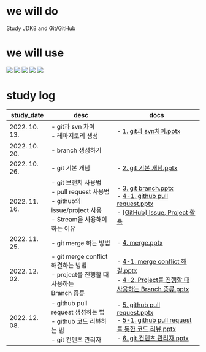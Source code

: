  
 we will do
 =============
Study JDK8 and Git/GitHub


 we will use
 =============
 <img src="https://img.shields.io/badge/Java-007396?style=flat&logo=OpenJDK&logoColor=white"/> <img src="https://img.shields.io/badge/Eclipse IDE-2C2255?style=flat&logo=Eclipse IDE&logoColor=white"/> 
 <img src="https://img.shields.io/badge/git-F05032?style=flat&logo=git&logoColor=white"/> <img src="https://img.shields.io/badge/GitHub-181717?style=flat&logo=GitHub&logoColor=white"/> <img src="https://img.shields.io/badge/Sourcetree-0052CC?style=flat&logo=Sourcetree&logoColor=white"/>


 study log
 =============
 | study_date | desc | docs |
|-----------------|----------------|----------------|
|2022. 10. 13.|- git과 svn 차이<br/> - 레파지토리 생성|- [1. git과 svn차이.pptx](https://github.com/SeungHeeNoh/study_well/blob/main/docs/1.%20git%EA%B3%BC%20svn%20%EC%B0%A8%EC%9D%B4.pptx)|
|2022. 10. 20.|- branch 생성하기||
|2022. 10. 26.|- git 기본 개념|- [2. git 기본 개념.pptx](https://github.com/SeungHeeNoh/study_well/blob/main/docs/2.%20git%20%EA%B8%B0%EB%B3%B8%20%EA%B0%9C%EB%85%90.pptx)|
|2022. 11. 16.|- git 브랜치 사용법<br/> - pull request 사용법<br/> - github의 issue/project 사용<br/> - Stream을 사용해야 하는 이유|- [3. git branch.pptx](https://github.com/SeungHeeNoh/study_well/blob/main/docs/3.%20git%20branch.pptx)<br/> - [4-1. github pull request.pptx](https://github.com/SeungHeeNoh/study_well/blob/main/docs/4-1.%20github%20pull%20request.pptx)<br/> - [[GitHub] Issue, Project 활용](https://velog.io/@dohaeng0/GitHub-Project-Issue-%ED%99%9C%EC%9A%A9)<br/>|
|2022. 11. 25.|- git merge 하는 방법 |- [4. merge.pptx](https://github.com/SeungHeeNoh/study_well/blob/main/docs/4.%20merge.pptx)|
|2022. 12. 02.|- git merge conflict 해결하는 방법<br/> - project를 진행할 때 사용하는<br/> Branch 종류 |- [4-1. merge conflict 해결.pptx](https://github.com/SeungHeeNoh/study_well/blob/main/docs/4-1.%20merge%20conflict%20%ED%95%B4%EA%B2%B0.pptx)<br/>- [4-2. Project를 진행할 때 사용하는 Branch 종류.pptx](https://github.com/SeungHeeNoh/study_well/blob/main/docs/4-2.%20Project%EB%A5%BC%20%EC%A7%84%ED%96%89%ED%95%A0%20%EB%95%8C%20%EC%82%AC%EC%9A%A9%ED%95%98%EB%8A%94%20Branch%20%EC%A2%85%EB%A5%98.pptx)|
|2022. 12. 08.|- github pull request 생성하는 법<br/> - github 코드 리뷰하는 법<br/> - git 컨텐츠 관리자 |- [5. github pull request.pptx](https://github.com/SeungHeeNoh/study_well/blob/main/docs/5.%20github%20pull%20request.pptx)<br/>- [5-1. github pull request를 통한 코드 리뷰.pptx](https://github.com/SeungHeeNoh/study_well/blob/main/docs/5-1.%20github%20pull%20request%EB%A5%BC%20%ED%86%B5%ED%95%9C%20%EC%BD%94%EB%93%9C%20%EB%A6%AC%EB%B7%B0.pptx)<br/>- [6. git 컨텐츠 관리자.pptx](https://github.com/SeungHeeNoh/study_well/blob/main/docs/6.%20git%20%EC%BB%A8%ED%85%90%EC%B8%A0%20%EA%B4%80%EB%A6%AC%EC%9E%90.pptx)|